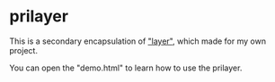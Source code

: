 # prilayer
This is a secondary encapsulation of ["layer"](http://layer.layui.com/), which made for my own project.

You can open the "demo.html" to learn how to use the prilayer.
